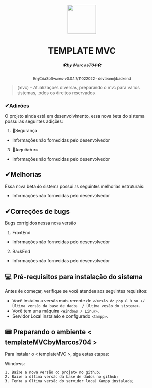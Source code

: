 <div align="center">
<img align="center" height="94px" width="94px"  src="https://blogger.googleusercontent.com/img/a/AVvXsEiA8MWybvTFiqot7azX6-QnLt7plr4VgpFhPtTOleBrKfuurv-KTA52T_NbV155EFcZZ1HLeUqRCTy4-rum5R9WQ8msLO1mw1acvvrWGjMOycIY5xohEqUvf99JEqRXgYzInyPt_5kC10avB-hymyhGrJjYqEi57f8gqMsO_PzXueyB2p-_CgljyZf0Zw"/>

</div>
<!---Esses são exemplos. Veja https://shields.io para outras pessoas ou para personalizar este conjunto de escudos. Você pode querer incluir dependências, status do projeto e informações de licença aqui--->
<div align="center">
<h1>TEMPLATE MVC</h1>
<h5>🛠by Marcos704🛠</h5>
<small>EngCriaSoftwares-v0.0.1.2/11022022 - devteam@backend</small>
</div>

> (mvc) - Atualizações diversas, preparando o mvc para vários sistemas, todos os direitos reservados.
### ✔Adições
O projeto ainda está em desenvolvimento, essa nova beta do sistema possui as seguintes adições:

1. 🔐Segurança
- Informações não fornecidas pelo desenvolvedor

3. 🔏Arquitetural
- Informações não fornecidas pelo desenvolvedor

## ✔Melhorias
Essa nova beta do sistema possui as seguintes melhorias estruturais:
- Informações não fornecidas pelo desenvolvedor
## ✔Correções de bugs
Bugs corrigidos nessa nova versão
1. FrontEnd
- Informações não fornecidas pelo desenvolvedor

2. BackEnd
- Informações não fornecidas pelo desenvolvedor

## 💻 Pré-requisitos para instalação do sistema

Antes de começar, verifique se você atendeu aos seguintes requisitos:
* Você instalou a versão mais recente de `<Versão do php 8.0 ou +/ Última versão da base de dados  / Última vesão do sistema>`.
* Você tem uma máquina `<Windows / Linux>`.
* Servidor Local instalado e configurado `<Xampp>`.

## 📟 Preparando o ambiente < templateMVCbyMarcos704 >

Para instalar o < templateMVC >, siga estas etapas:

Windows:
```
1. Baixe a nova versão do projeto no github;
2. Baixe a última versão da base de dados no github;
3. Tenha a última versão do servidor local Xampp instalada;
```

